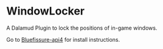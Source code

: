 # WindowLocker

A Dalamud Plugin to lock the positions of in-game windows.

Go to [Bluefissure-api4](https://github.com/Bluefissure/DalamudPlugins/tree/Bluefissure-api4) for install instructions.
